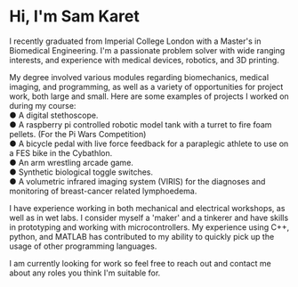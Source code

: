 # Hi, I'm Sam Karet  
I recently graduated from Imperial College London with a Master's in Biomedical Engineering.
I'm a passionate problem solver with wide ranging interests, and experience with medical devices, robotics, and 3D printing.

My degree involved various modules regarding biomechanics, medical imaging, and programming, as well as a variety of opportunities for project work, both large and small. Here are some examples of projects I worked on during my course:  
● A digital stethoscope.  
● A raspberry pi controlled robotic model tank with a turret to fire foam pellets. (For the Pi Wars Competition)  
● A bicycle pedal with live force feedback for a paraplegic athlete to use on a FES bike in the Cybathlon.  
● An arm wrestling arcade game.  
● Synthetic biological toggle switches.  
● A volumetric infrared imaging system (VIRIS) for the diagnoses and monitoring of breast-cancer related lymphoedema.  

I have experience working in both mechanical and electrical workshops, as well as in wet labs. I consider myself a 'maker' and a tinkerer and have skills in prototyping and working with microcontrollers. My experience using C++, python, and MATLAB has contributed to my ability to quickly pick up the usage of other programming languages.

I am currently looking for work so feel free to reach out and contact me about any roles you think I'm suitable for.
